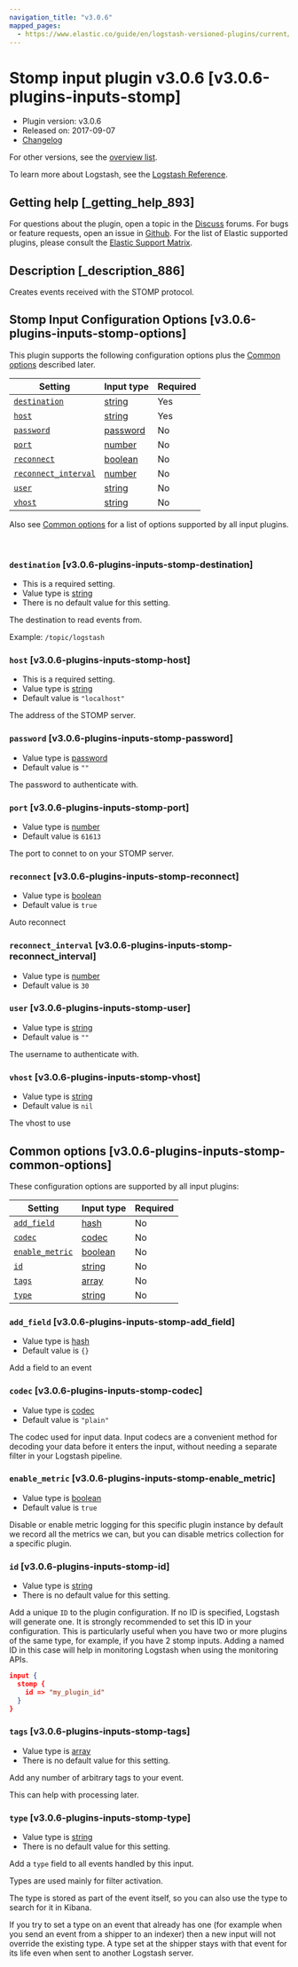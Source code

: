 ```yaml
---
navigation_title: "v3.0.6"
mapped_pages:
  - https://www.elastic.co/guide/en/logstash-versioned-plugins/current/v3.0.6-plugins-inputs-stomp.html
---
```


# Stomp input plugin v3.0.6 [v3.0.6-plugins-inputs-stomp]


* Plugin version: v3.0.6
* Released on: 2017-09-07
* [Changelog](https://github.com/logstash-plugins/logstash-input-stomp/blob/v3.0.6/CHANGELOG.md)

For other versions, see the [overview list](input-stomp-index.md).

To learn more about Logstash, see the [Logstash Reference](logstash://reference/index.md).

## Getting help [_getting_help_893]

For questions about the plugin, open a topic in the [Discuss](http://discuss.elastic.co) forums. For bugs or feature requests, open an issue in [Github](https://github.com/logstash-plugins/logstash-input-stomp). For the list of Elastic supported plugins, please consult the [Elastic Support Matrix](https://www.elastic.co/support/matrix#matrix_logstash_plugins).


## Description [_description_886]

Creates events received with the STOMP protocol.


## Stomp Input Configuration Options [v3.0.6-plugins-inputs-stomp-options]

This plugin supports the following configuration options plus the [Common options](v3-0-6-plugins-inputs-stomp.md#v3.0.6-plugins-inputs-stomp-common-options) described later.

| Setting | Input type | Required |
| --- | --- | --- |
| [`destination`](v3-0-6-plugins-inputs-stomp.md#v3.0.6-plugins-inputs-stomp-destination) | [string](logstash://reference/configuration-file-structure.md#string) | Yes |
| [`host`](v3-0-6-plugins-inputs-stomp.md#v3.0.6-plugins-inputs-stomp-host) | [string](logstash://reference/configuration-file-structure.md#string) | Yes |
| [`password`](v3-0-6-plugins-inputs-stomp.md#v3.0.6-plugins-inputs-stomp-password) | [password](logstash://reference/configuration-file-structure.md#password) | No |
| [`port`](v3-0-6-plugins-inputs-stomp.md#v3.0.6-plugins-inputs-stomp-port) | [number](logstash://reference/configuration-file-structure.md#number) | No |
| [`reconnect`](v3-0-6-plugins-inputs-stomp.md#v3.0.6-plugins-inputs-stomp-reconnect) | [boolean](logstash://reference/configuration-file-structure.md#boolean) | No |
| [`reconnect_interval`](v3-0-6-plugins-inputs-stomp.md#v3.0.6-plugins-inputs-stomp-reconnect_interval) | [number](logstash://reference/configuration-file-structure.md#number) | No |
| [`user`](v3-0-6-plugins-inputs-stomp.md#v3.0.6-plugins-inputs-stomp-user) | [string](logstash://reference/configuration-file-structure.md#string) | No |
| [`vhost`](v3-0-6-plugins-inputs-stomp.md#v3.0.6-plugins-inputs-stomp-vhost) | [string](logstash://reference/configuration-file-structure.md#string) | No |

Also see [Common options](v3-0-6-plugins-inputs-stomp.md#v3.0.6-plugins-inputs-stomp-common-options) for a list of options supported by all input plugins.

 

### `destination` [v3.0.6-plugins-inputs-stomp-destination]

* This is a required setting.
* Value type is [string](logstash://reference/configuration-file-structure.md#string)
* There is no default value for this setting.

The destination to read events from.

Example: `/topic/logstash`


### `host` [v3.0.6-plugins-inputs-stomp-host]

* This is a required setting.
* Value type is [string](logstash://reference/configuration-file-structure.md#string)
* Default value is `"localhost"`

The address of the STOMP server.


### `password` [v3.0.6-plugins-inputs-stomp-password]

* Value type is [password](logstash://reference/configuration-file-structure.md#password)
* Default value is `""`

The password to authenticate with.


### `port` [v3.0.6-plugins-inputs-stomp-port]

* Value type is [number](logstash://reference/configuration-file-structure.md#number)
* Default value is `61613`

The port to connet to on your STOMP server.


### `reconnect` [v3.0.6-plugins-inputs-stomp-reconnect]

* Value type is [boolean](logstash://reference/configuration-file-structure.md#boolean)
* Default value is `true`

Auto reconnect


### `reconnect_interval` [v3.0.6-plugins-inputs-stomp-reconnect_interval]

* Value type is [number](logstash://reference/configuration-file-structure.md#number)
* Default value is `30`


### `user` [v3.0.6-plugins-inputs-stomp-user]

* Value type is [string](logstash://reference/configuration-file-structure.md#string)
* Default value is `""`

The username to authenticate with.


### `vhost` [v3.0.6-plugins-inputs-stomp-vhost]

* Value type is [string](logstash://reference/configuration-file-structure.md#string)
* Default value is `nil`

The vhost to use



## Common options [v3.0.6-plugins-inputs-stomp-common-options]

These configuration options are supported by all input plugins:

| Setting | Input type | Required |
| --- | --- | --- |
| [`add_field`](v3-0-6-plugins-inputs-stomp.md#v3.0.6-plugins-inputs-stomp-add_field) | [hash](logstash://reference/configuration-file-structure.md#hash) | No |
| [`codec`](v3-0-6-plugins-inputs-stomp.md#v3.0.6-plugins-inputs-stomp-codec) | [codec](logstash://reference/configuration-file-structure.md#codec) | No |
| [`enable_metric`](v3-0-6-plugins-inputs-stomp.md#v3.0.6-plugins-inputs-stomp-enable_metric) | [boolean](logstash://reference/configuration-file-structure.md#boolean) | No |
| [`id`](v3-0-6-plugins-inputs-stomp.md#v3.0.6-plugins-inputs-stomp-id) | [string](logstash://reference/configuration-file-structure.md#string) | No |
| [`tags`](v3-0-6-plugins-inputs-stomp.md#v3.0.6-plugins-inputs-stomp-tags) | [array](logstash://reference/configuration-file-structure.md#array) | No |
| [`type`](v3-0-6-plugins-inputs-stomp.md#v3.0.6-plugins-inputs-stomp-type) | [string](logstash://reference/configuration-file-structure.md#string) | No |

### `add_field` [v3.0.6-plugins-inputs-stomp-add_field]

* Value type is [hash](logstash://reference/configuration-file-structure.md#hash)
* Default value is `{}`

Add a field to an event


### `codec` [v3.0.6-plugins-inputs-stomp-codec]

* Value type is [codec](logstash://reference/configuration-file-structure.md#codec)
* Default value is `"plain"`

The codec used for input data. Input codecs are a convenient method for decoding your data before it enters the input, without needing a separate filter in your Logstash pipeline.


### `enable_metric` [v3.0.6-plugins-inputs-stomp-enable_metric]

* Value type is [boolean](logstash://reference/configuration-file-structure.md#boolean)
* Default value is `true`

Disable or enable metric logging for this specific plugin instance by default we record all the metrics we can, but you can disable metrics collection for a specific plugin.


### `id` [v3.0.6-plugins-inputs-stomp-id]

* Value type is [string](logstash://reference/configuration-file-structure.md#string)
* There is no default value for this setting.

Add a unique `ID` to the plugin configuration. If no ID is specified, Logstash will generate one. It is strongly recommended to set this ID in your configuration. This is particularly useful when you have two or more plugins of the same type, for example, if you have 2 stomp inputs. Adding a named ID in this case will help in monitoring Logstash when using the monitoring APIs.

```json
input {
  stomp {
    id => "my_plugin_id"
  }
}
```


### `tags` [v3.0.6-plugins-inputs-stomp-tags]

* Value type is [array](logstash://reference/configuration-file-structure.md#array)
* There is no default value for this setting.

Add any number of arbitrary tags to your event.

This can help with processing later.


### `type` [v3.0.6-plugins-inputs-stomp-type]

* Value type is [string](logstash://reference/configuration-file-structure.md#string)
* There is no default value for this setting.

Add a `type` field to all events handled by this input.

Types are used mainly for filter activation.

The type is stored as part of the event itself, so you can also use the type to search for it in Kibana.

If you try to set a type on an event that already has one (for example when you send an event from a shipper to an indexer) then a new input will not override the existing type. A type set at the shipper stays with that event for its life even when sent to another Logstash server.



